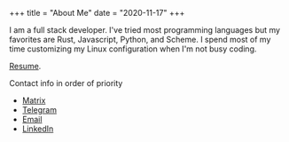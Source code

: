 +++
title = "About Me"
date = "2020-11-17"
+++

I am a full stack developer. I've tried most programming languages but my
favorites are Rust, Javascript, Python, and Scheme. I spend most of my time
customizing my Linux configuration when I'm not busy coding.

[Resume](https://github.com/codebam/resume/releases/latest/download/resume.pdf).

Contact info in order of priority

- [Matrix](https://matrix.to/#/@sean:kde.org)
- [Telegram](https://t.me/seanbehan)
- [Email](mailto:seanwbehan@riseup.net)
- [LinkedIn](https://www.linkedin.com/in/sean-behan)
